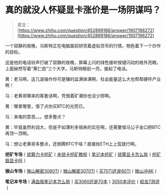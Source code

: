 <!--yml
category: 挖矿
date: 2022-06-26 00:00:00
-->

# 真的就没人怀疑显卡涨价是一场阴谋吗？

> 原文：[https://www.zhihu.com/question/452899186/answer/1907196272](https://www.zhihu.com/question/452899186/answer/1907196272)

 一个寂静的夜晚，马斯特正在电脑面前研究着虚拟货币的行情，物色着下一个炒作的目标。

这是他的电话铃声打破了寂静的夜晚，屏幕上闪的绿色接听按键闪动的格外亮眼，上面赫然写着“黄仁勋”三个大字。马斯特眼前一亮，接起了电话。

黄：老马啊，这几波操作你可是赚的盆满钵满啊，社会能量这么大也帮帮硬件产业啊！

马：老黄哥哪来的客套话啊，凭借着矿潮你也没少捞啊。

黄：哪里哪里，借了点你买BTC的光而已。

马：来电的意思。。。想多整点？

黄：毕竟虽然利润大，但是不如薄利多销来的实在啊，还需要借马公子金口把BTC再顶一顶啊。

马：想让老黄哥多整点，还倒腾BTC干啥？直接给ETH上上弦就行啊。

**挖矿专场**丨[锁算力卡挖矿](https://zhuanlan.zhihu.com/p/399409039)丨[未锁卡挖矿教程](https://zhuanlan.zhihu.com/p/355955385)丨[笔记本挖矿](https://zhuanlan.zhihu.com/p/360451565)丨[锁算显卡怎么挑](https://zhuanlan.zhihu.com/p/374342633)丨[挖矿毁显卡吗](https://zhuanlan.zhihu.com/p/358944242)丨

**猴山专场**丨[猴山解密3080TI](https://zhuanlan.zhihu.com/p/379179943)丨[猴山解密3070TI](https://zhuanlan.zhihu.com/p/379428935)丨[买70TI还是80TI](https://zhuanlan.zhihu.com/p/379846007)丨[猴山冲4K](https://zhuanlan.zhihu.com/p/380129626)丨

**笔记本专场**丨[满血版笔记本怎么挑](https://zhuanlan.zhihu.com/p/374748213)丨[买3060还是70本](https://www.zhihu.com/question/447817962/answer/1909204347)丨[3050本评价](https://www.zhihu.com/question/462045112/answer/1913547325)丨[蛟龙7测评](https://zhuanlan.zhihu.com/p/369226521)丨